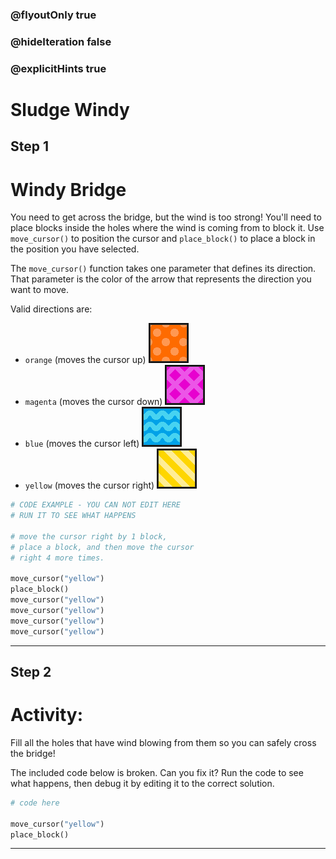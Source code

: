 ### @flyoutOnly true
### @hideIteration false
### @explicitHints true

# Sludge Windy

## Step 1
# Windy Bridge

You need to get across the bridge, but the wind is too strong! You'll need to place blocks inside the holes where the wind is coming from to block it. Use `move_cursor()` to position the cursor and `place_block()` to place a block in the position you have selected.

The `move_cursor()` function takes one parameter that defines its direction. That parameter is the color of the arrow that represents the direction you want to move.

Valid directions are:
- `orange` (moves the cursor up) ![Orange Arrow](https://raw.githubusercontent.com/ReWrite-Media/makecode/master/python/HOC2022/img/orange_arrow.png "Orange Arrow")
- `magenta` (moves the cursor down)  ![Magenta Arrow](https://raw.githubusercontent.com/ReWrite-Media/makecode/master/python/HOC2022/img/magenta_arrow.png "Magenta Arrow")
- `blue` (moves the cursor left)  ![Blue Arrow](https://raw.githubusercontent.com/ReWrite-Media/makecode/master/python/HOC2022/img/blue_arrow.png "Blue Arrow")
- `yellow` (moves the cursor right)  ![Yellow Arrow](https://raw.githubusercontent.com/ReWrite-Media/makecode/master/python/HOC2022/img/yellow_arrow.png "Yellow Arrow")

```python
# CODE EXAMPLE - YOU CAN NOT EDIT HERE
# RUN IT TO SEE WHAT HAPPENS

# move the cursor right by 1 block,
# place a block, and then move the cursor 
# right 4 more times.

move_cursor("yellow")
place_block()
move_cursor("yellow")
move_cursor("yellow")
move_cursor("yellow")
move_cursor("yellow")
```

---

## Step 2
# Activity:

Fill all the holes that have wind blowing from them so you can safely cross the bridge!

The included code below is broken. Can you fix it? Run the code to see what happens, then debug it by editing it to the correct solution.

```python
# code here

move_cursor("yellow")
place_block()
```

---

